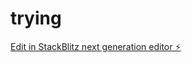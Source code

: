 # trying

[Edit in StackBlitz next generation editor ⚡️](https://stackblitz.com/~/github.com/bitethatthing2/trying)